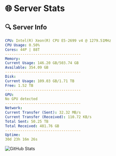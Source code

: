# 🌐 Server Stats
## 🔍 Server Info
```yaml
CPU: Intel(R) Xeon(R) CPU E5-2699 v4 @ 1279.51MHz
CPU Usage: 0.50%
Cores: 44P | 88T
-----------------------------------
Memory:
Current Usage: 146.20 GB/503.74 GB
Available: 354.09 GB
-----------------------------------
Disk:
Current Usage: 109.03 GB/1.71 TB
Free: 1.52 TB
-----------------------------------
GPU:
No GPU detected
-----------------------------------
Network:
Current Transfer (Sent): 32.32 MB/s
Current Transfer (Received): 110.72 KB/s
Total Sent: 50.25 TB
Total Received: 481.76 GB
-----------------------------------
Uptime:
30d 23h 16m 26s
```
![GitHub Stats](https://img.shields.io/badge/Updated-2025-04-07_20:39:15-blue)